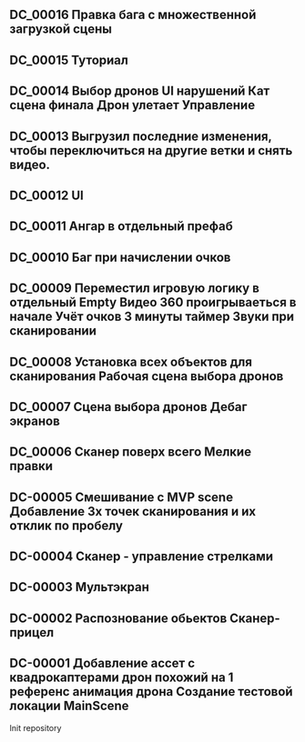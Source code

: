 DC_00016
Правка бага с множественной загрузкой сцены
-----
DC_00015
Туториал 
-----
DC_00014
Выбор дронов 
UI нарушений 
Кат сцена финала 
	Дрон улетает 
Управление 
-----
DC_00013
Выгрузил последние изменения, чтобы переключиться на другие ветки и снять видео.
-----
DC_00012
UI
-----
DC_00011
Ангар в отдельный префаб
-----
DC_00010
Баг при начислении очков
-----
DC_00009
Переместил игровую логику в отдельный Empty 
Видео 360 проигрываеться в начале 
Учёт очков
3 минуты таймер 
Звуки при сканировании
-----
DC_00008
Установка всех объектов для сканирования
Рабочая сцена выбора дронов
-----
DC_00007
Сцена выбора дронов
Дебаг экранов 
-----
DC_00006
Сканер поверх всего
Мелкие правки
-----
DC-00005
Смешивание с MVP scene
Добавление 3х точек сканирования и их отклик по пробелу
-----
DC-00004
Сканер - управление стрелками
-----
DC-00003
Мультэкран
-----
DC-00002
Распознование обьектов
Сканер-прицел
-----
DC-00001
Добавление 
    ассет с квадрокаптерами
    дрон похожий на 1 референс
    анимация дрона
Создание тестовой локации MainScene
-----
Init  repository


